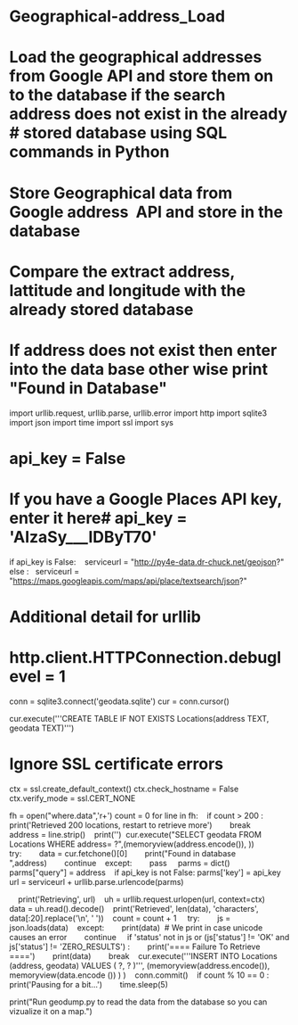 # Geographical-address_Load
# Load the geographical addresses from Google API and store them on to the database if the search address does not exist in the already  # stored database using SQL commands in Python 

# Store Geographical data from Google address  API and store in the database
# Compare the extract address, lattitude and longitude with the already stored database
# If address does not exist then enter into the data base other wise print "Found in Database"


import urllib.request, urllib.parse, urllib.error
import http
import sqlite3
import json
import time
import ssl
import sys


# api_key = False
# If you have a Google Places API key, enter it here# api_key = 'AIzaSy___IDByT70'
if api_key is False:    
  serviceurl = "http://py4e-data.dr-chuck.net/geojson?"
else :  
  serviceurl = "https://maps.googleapis.com/maps/api/place/textsearch/json?"

# Additional detail for urllib
# http.client.HTTPConnection.debuglevel = 1

conn = sqlite3.connect('geodata.sqlite')
cur = conn.cursor()

cur.execute('''CREATE TABLE IF NOT EXISTS Locations(address TEXT, geodata TEXT)''')

# Ignore SSL certificate errors
ctx = ssl.create_default_context()
ctx.check_hostname = False
ctx.verify_mode = ssl.CERT_NONE

fh = open("where.data",'r+')
count = 0
for line in fh:    
  if count > 200 :       
    print('Retrieved 200 locations, restart to retrieve more')        
    break
    
    address = line.strip()    
    print('') 
    cur.execute("SELECT geodata FROM Locations WHERE address= ?",(memoryview(address.encode()), ))
    try:       
      data = cur.fetchone()[0]        
      print("Found in database ",address)       
      continue   
    except:        
      pass
    parms = dict()   
    parms["query"] = address    
    if api_key is not False: parms['key'] = api_key    
    url = serviceurl + urllib.parse.urlencode(parms)
    
    print('Retrieving', url)    
    uh = urllib.request.urlopen(url, context=ctx)    
    data = uh.read().decode()    
    print('Retrieved', len(data), 'characters', data[:20].replace('\n', ' '))    
    count = count + 1
    try:        
      js = json.loads(data)    
    except:        
      print(data)  # We print in case unicode causes an error        
      continue
    if 'status' not in js or (js['status'] != 'OK' and js['status'] != 'ZERO_RESULTS') :        
      print('==== Failure To Retrieve ====')        
      print(data)        
      break
  
    cur.execute('''INSERT INTO Locations (address, geodata) VALUES ( ?, ? )''', (memoryview(address.encode()), memoryview(data.encode       ()) ) )    
    conn.commit()    
    if count % 10 == 0 :       
      print('Pausing for a bit...')        
      time.sleep(5)

print("Run geodump.py to read the data from the database so you can vizualize it on a map.")
